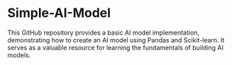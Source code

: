 # Simple-AI-Model
This GitHub repository provides a basic AI model implementation, demonstrating how to create an AI model using Pandas and Scikit-learn. It serves as a valuable resource for learning the fundamentals of building AI models.
